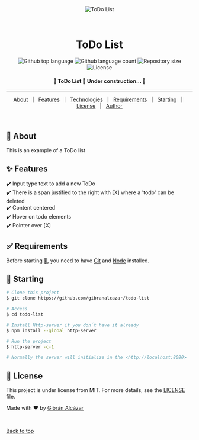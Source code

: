 <div align="center" id="top"> 
  <img src="./.github/app.gif" alt="ToDo List" />

  &#xa0;

  <!-- <a href="https://todolist.netlify.app">Demo</a> -->
</div>

<h1 align="center">ToDo List</h1>

<p align="center">
  <img alt="Github top language" src="https://img.shields.io/github/languages/top/gibranalcazar/todo-list?color=56BEB8">

  <img alt="Github language count" src="https://img.shields.io/github/languages/count/gibranalcazar/todo-list?color=56BEB8">

  <img alt="Repository size" src="https://img.shields.io/github/repo-size/gibranalcazar/todo-list?color=56BEB8">

  <img alt="License" src="https://img.shields.io/github/license/gibranalcazar/todo-list?color=56BEB8">

  <!-- <img alt="Github issues" src="https://img.shields.io/github/issues/gibranalcazar/todo-list?color=56BEB8" /> -->

  <!-- <img alt="Github forks" src="https://img.shields.io/github/forks/gibranalcazar/todo-list?color=56BEB8" /> -->

  <!-- <img alt="Github stars" src="https://img.shields.io/github/stars/gibranalcazar/todo-list?color=56BEB8" /> -->
</p>

<!-- Status -->

<h4 align="center"> 
	🚧  ToDo List 🚀 Under construction...  🚧
</h4> 

<hr>

<p align="center">
  <a href="#dart-about">About</a> &#xa0; | &#xa0; 
  <a href="#sparkles-features">Features</a> &#xa0; | &#xa0;
  <a href="#rocket-technologies">Technologies</a> &#xa0; | &#xa0;
  <a href="#white_check_mark-requirements">Requirements</a> &#xa0; | &#xa0;
  <a href="#checkered_flag-starting">Starting</a> &#xa0; | &#xa0;
  <a href="#memo-license">License</a> &#xa0; | &#xa0;
  <a href="https://github.com/gibranalcazar" target="_blank">Author</a>
</p>

<br>

## :dart: About ##

This is an example of a ToDo list

## :sparkles: Features ##

:heavy_check_mark: Input type text to add a new ToDo\
:heavy_check_mark: There is a span justified to the right with [X] where a 'todo' can be deleted\
:heavy_check_mark: Content centered\
:heavy_check_mark: Hover on todo elements\
:heavy_check_mark: Pointer over [X]

## :white_check_mark: Requirements ##

Before starting :checkered_flag:, you need to have [Git](https://git-scm.com) and [Node](https://nodejs.org/en/) installed.

## :checkered_flag: Starting ##

```bash
# Clone this project
$ git clone https://github.com/gibranalcazar/todo-list

# Access
$ cd todo-list

# Install Http-server if you don´t have it already
$ npm install --global http-server

# Run the project
$ http-server -c-1

# Normally the server will initialize in the <http://localhost:8080>
```

## :memo: License ##

This project is under license from MIT. For more details, see the [LICENSE](LICENSE.md) file.


Made with :heart: by <a href="https://github.com/gibranalcazar" target="_blank">Gibrán Alcázar</a>

&#xa0;

<a href="#top">Back to top</a>
